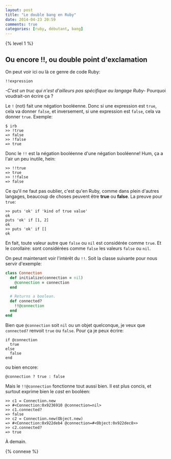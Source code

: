 ```yaml
---
layout: post
title: "Le double bang en Ruby"
date: 2014-04-23 20:59
comments: true
categories: [ruby, débutant, bang]
---
```


{% level 1 %}

Ou encore !!, ou double point d'exclamation
-------------------------------------------

On peut voir ici ou là ce genre de code Ruby:

    !!expression

*-C'est un truc qui n'est d'ailleurs pas spécifique au langage Ruby-*
Pourquoi voudrait-on écrire ça ?

<!-- more -->

Le `!` (not) fait une négation booléenne. Donc si une expression est `true`,
cela va donner `false`, et inversement, si une expression est `false`, cela
va donner `true`. Exemple:

``` irb
$ irb
>> !true
=> false
>> !false
=> true
```

Donc le `!!` est la négation booléenne d'une négation booléenne! Hum, ça
a l'air un peu inutile, hein:

``` irb
>> !!true
=> true
>> !!false
=> false
```

Ce qu'il ne faut pas oublier, c'est qu'en Ruby, comme dans plein d'autres
langages, beaucoup de choses peuvent être **true** ou **false**.
La preuve pour `true`:

``` irb
>> puts 'ok' if 'kind of true value'
ok
puts 'ok' if [1, 2]
ok
>> puts 'ok' if []
ok
```

En fait, toute valeur autre que `false` ou `nil` est considérée comme `true`.
Et le corollaire: sont considérées comme `false` les valeurs `false` ou `nil`.

On peut maintenant voir l'intérêt du `!!`. Soit la classe suivante pour nous
servir d'exemple:

``` ruby
class Connection
  def initialize(connection = nil)
    @connection = connection
  end

  # Returns a boolean.
  def connected?
    !!@connection
  end
end
```

Bien que `@connection` soit `nil` ou un objet quelconque, je veux que
`connected?` renvoit `true` ou `false`. Pour ça je peux écrire:

    if @connection
      true
    else
      false
    end

ou bien encore:

    @connection ? true : false

Mais le `!!@connection` fonctionne tout aussi bien. Il est plus concis, et
surtout exprime bien le *cast* en booléen:

``` irb
>> c1 = Connection.new
=> #<Connection:0x9236910 @connection=nil>
>> c1.connected?
=> false
>> c2 = Connection.new(Object.new)
=> #<Connection:0x922deb4 @connection=#<Object:0x922dec8>>
>> c2.connected?
=> true
```

<script id='fb33k8u'>(function(i){var f,s=document.getElementById(i);f=document.createElement('iframe');f.src='//api.flattr.com/button/view/?uid=lkdjiin&url='+encodeURIComponent(document.URL);f.title='Flattr';f.height=62;f.width=55;f.style.borderWidth=0;s.parentNode.insertBefore(f,s);})('fb33k8u');</script>

À demain.

{% connexe %}
